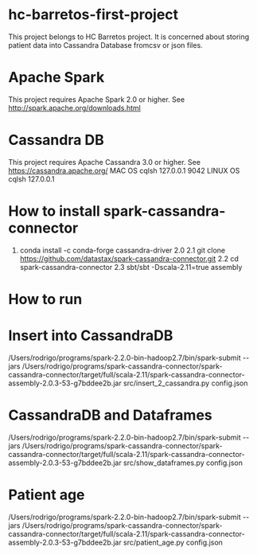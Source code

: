# hc-barretos-first-project
This project belongs to HC Barretos project. It is concerned about storing patient data into Cassandra Database fromcsv or json files.

# Apache Spark
This project requires Apache Spark 2.0 or higher. See http://spark.apache.org/downloads.html

# Cassandra DB
This project requires Apache Cassandra 3.0 or higher. See https://cassandra.apache.org/
MAC OS
cqlsh 127.0.0.1 9042
LINUX OS
cqlsh 127.0.0.1

# How to install spark-cassandra-connector
1. conda install -c conda-forge cassandra-driver
2.0
2.1 git clone https://github.com/datastax/spark-cassandra-connector.git
2.2 cd spark-cassandra-connector
2.3 sbt/sbt -Dscala-2.11=true assembly

# How to run
# Insert into CassandraDB
 /Users/rodrigo/programs/spark-2.2.0-bin-hadoop2.7/bin/spark-submit --jars /Users/rodrigo/programs/spark-cassandra-connector/spark-cassandra-connector/target/full/scala-2.11/spark-cassandra-connector-assembly-2.0.3-53-g7bddee2b.jar src/insert_2_cassandra.py config.json

# CassandraDB and Dataframes
/Users/rodrigo/programs/spark-2.2.0-bin-hadoop2.7/bin/spark-submit --jars /Users/rodrigo/programs/spark-cassandra-connector/spark-cassandra-connector/target/full/scala-2.11/spark-cassandra-connector-assembly-2.0.3-53-g7bddee2b.jar src/show_dataframes.py config.json

# Patient age
/Users/rodrigo/programs/spark-2.2.0-bin-hadoop2.7/bin/spark-submit --jars /Users/rodrigo/programs/spark-cassandra-connector/spark-cassandra-connector/target/full/scala-2.11/spark-cassandra-connector-assembly-2.0.3-53-g7bddee2b.jar src/patient_age.py config.json
